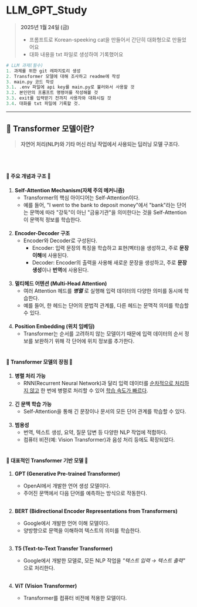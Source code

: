 # LLM_GPT_Study
>**2025년 1월 24일 (금)**
> - 프롬프트로 Korean-speeking cat을 만들어서 간단히 대화형으로 만들었어요
> - 대화 내용을 txt 파일로 생성하여 기록했어요
```python
# LLM 과제(필수)
1. 과제를 위한 git 레파지토리 생성
2. Transformer 모델에 대해 조사하고 readme에 작성
3. main.py 코드 작성
3.1. .env 파일에 api key를 main.py로 불러와서 사용할 것
3.2. 본인만의 프롬프트 명령어를 작성해볼 것
3.3. exit를 입력받기 전까지 사용자와 대화시킬 것
3.4. 대화를 txt 파일에 기록할 것.
```
---
## 📕 Transformer 모델이란?
>**자연어 처리(NLP)와 기타 머신 러닝 작업에서 사용되는 딥러닝 모델 구조다.**

<br><br>
#### 📕 주요 개념과 구조 🤔
1. **Self-Attention Mechanism(자체 주의 메커니즘)**
    - Transformer의 핵심 아이디어는 Self-Attention이다.
    - 예를 들어,
        "I went to the bank to deposit money"에서 "bank"라는 단어는 문맥에 따라 "강둑"이 아닌 "금융기관"을 의미한다는 것을 Self-Attention이 문맥적 정보를 학습한다.
<br><br>
2. **Encoder-Decoder 구조**
    - Encoder와 Decoder로 구성된다.
        - Encoder: 입력 문장의 특징을 학습하고 표현(벡터)을 생성하고, 주로 **문장 이해**에 사용된다.
        - Decoder: Encoder의 출력을 사용해 새로운 문장을 생성하고, 주로 **문장 생성**이나 **번역**에 사용된다.
<br><br>
3. **멀티헤드 어텐션 (Multi-Head Attention)**
    - 여러 Attention 헤드를 ***병렬*** 로 실행해 입력 데이터의 다양한 의미를 동시에 학습한다.
    - 예를 들어,
        한 헤드는 단어의 문법적 관계를, 다른 헤드는 문맥적 의미를 학습할 수 있다.
<br><br>
4. **Position Embedding (위치 임베딩)**
    - Transformer는 순서를 고려하지 않는 모델이기 때문에 입력 데이터의 순서 정보를 보완하기 위해 각 단어에 위치 정보를 추가한다.
<br><br>

#### 📕 Transformer 모델의 장점 🤔
1. **병렬 처리 가능**
    - RNN(Recurrent Neural Network)과 달리 입력 데이터를 <u>순차적으로 처리하지 않고</u> 한 번에 병렬로 처리할 수 있어 <u>학습 속도가 빠르다</u>.
<br><br>
2. **긴 문맥 학습 가능**
    - Self-Attention을 통해 긴 문장이나 문서의 모든 단어 관계를 학습할 수 있다.
<br><br>
3. **범용성**
    - 번역, 텍스트 생성, 요약, 질문 답변 등 다양한 NLP 작업에 적합하다.
    - 컴퓨터 비전(예: Vision Transformer)과 음성 처리 등에도 확장되었다.
<br><br>

#### 📕 대표적인 Transformer 기반 모델 🤔
1. **GPT (Generative Pre-trained Transformer)**
    - OpenAI에서 개발한 언어 생성 모델이다.
    - 주어진 문맥에서 다음 단어를 예측하는 방식으로 작동한다.
<br><br>

2. **BERT (Bidirectional Encoder Representations from Transformers)**
    - Google에서 개발한 언어 이해 모델이다.
    - 양방향으로 문맥을 이해하여 텍스트의 의미를 학습한다.
<br><br>

3. **T5 (Text-to-Text Transfer Transformer)**
    - Google에서 개발한 모델로, 모든 NLP 작업을 *"텍스트 입력 → 텍스트 출력"* 으로 처리한다.
<br><br>

4. **ViT (Vision Transformer)**
    - Transformer를 컴퓨터 비전에 적용한 모델이다.

